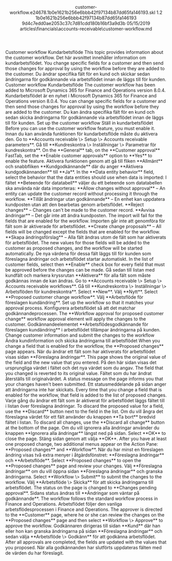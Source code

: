 <?xml version="1.0" encoding="UTF-8"?>
<xliff xmlns:logoport="urn:logoport:xliffeditor:xliff-extras:1.0" xmlns:tilt="urn:logoport:xliffeditor:tilt-non-translatables:1.0" xmlns:xsi="http://www.w3.org/2001/XMLSchema-instance" xmlns="urn:oasis:names:tc:xliff:document:1.2" xmlns:xliffext="urn:microsoft:content:schema:xliffextensions" version="1.2" xsi:schemaLocation="urn:oasis:names:tc:xliff:document:1.2 xliff-core-1.2-transitional.xsd">
  <file datatype="xml" source-language="en-US" original="customer-workflow.md" target-language="sv-SE">
    <header>
      <tool tool-company="Microsoft" tool-version="1.0-7889195" tool-name="mdxliff" tool-id="mdxliff"/>
      <xliffext:skl_file_name>customer-workflow.e24678.1b0e1621b256e6bbb42f97134b87dd65fa146193.skl</xliffext:skl_file_name>
      <xliffext:version>1.2</xliffext:version>
      <xliffext:ms.openlocfilehash>1b0e1621b256e6bbb42f97134b87dd65fa146193</xliffext:ms.openlocfilehash>
      <xliffext:ms.sourcegitcommit>9d4c7edd0ae2053c37c7d81cdd180b16bf3a9d3b</xliffext:ms.sourcegitcommit>
      <xliffext:ms.lasthandoff>05/15/2019</xliffext:ms.lasthandoff>
      <xliffext:ms.openlocfilepath>articles\financials\accounts-receivable\customer-workflow.md</xliffext:ms.openlocfilepath>
    </header>
    <body>
      <group extype="content" id="content">
        <trans-unit xml:space="preserve" translate="yes" id="101" restype="x-metadata">
          <source>Customer workflow</source>
        <target logoport:matchpercent="101" state="translated" state-qualifier="leveraged-tm">Kundarbetsflöde</target></trans-unit>
        <trans-unit xml:space="preserve" translate="yes" id="102" restype="x-metadata">
          <source>This topic provides information about the customer workflow.</source>
        <target logoport:matchpercent="101" state="translated" state-qualifier="leveraged-tm">Det här avsnittet innehåller information om kundarbetsflödet.</target></trans-unit>
        <trans-unit xml:space="preserve" translate="yes" id="103" restype="x-metadata">
          <source>You change specific fields for a customer and then send those changes for approval by using the workflow before they are added to the customer.</source>
        <target logoport:matchpercent="101" state="translated" state-qualifier="leveraged-tm">Du ändrar specifika fält för en kund och skickar sedan ändringarna för godkännande via arbetsflödet innan de läggs till för kunden.</target></trans-unit>
        <trans-unit xml:space="preserve" translate="yes" id="104">
          <source>Customer workflow</source>
        <target logoport:matchpercent="101" state="translated" state-qualifier="leveraged-tm">Kundarbetsflöde</target></trans-unit>
        <trans-unit xml:space="preserve" translate="yes" id="105">
          <source>The customer workflow has been added to Microsoft Dynamics 365 for Finance and Operations version 8.0.4.</source>
        <target logoport:matchpercent="101" state="translated" state-qualifier="leveraged-tm">Kundarbetsflödet är en nyhet i Microsoft Dynamics 365 for Finance and Operations version 8.0.4.</target></trans-unit>
        <trans-unit xml:space="preserve" translate="yes" id="106">
          <source>You can change specific fields for a customer and then send those changes for approval by using the workflow before they are added to the customer.</source>
        <target logoport:matchpercent="101" state="translated" state-qualifier="leveraged-tm">Du kan ändra specifika fält för en kund och sedan skicka ändringarna för godkännande via arbetsflödet innan de läggs till för kunden.</target></trans-unit>
        <trans-unit xml:space="preserve" translate="yes" id="107">
          <source>Set up the customer workflow</source>
        <target logoport:matchpercent="101" state="translated" state-qualifier="leveraged-tm">Ställ in kundarbetsflödet</target></trans-unit>
        <trans-unit xml:space="preserve" translate="yes" id="108">
          <source>Before you can use the customer workflow feature, you must enable it.</source>
        <target logoport:matchpercent="101" state="translated" state-qualifier="leveraged-tm">Innan du kan använda funktionen för kundarbetsflöde måste du aktivera den.</target></trans-unit>
        <trans-unit xml:space="preserve" translate="yes" id="109">
          <source>Go to <bpt id="p1">**</bpt>Accounts receivable <ph id="ph1">\&gt;</ph> Setup <ph id="ph2">\&gt;</ph> Accounts receivable parameters<ept id="p1">**</ept>.</source>
        <target logoport:matchpercent="101" state="translated" state-qualifier="leveraged-tm">Gå till <bpt id="p1">**</bpt>Kundreskontra <ph id="ph1">\&gt;</ph> Inställningar <ph id="ph2">\&gt;</ph> Parametrar för kundreskontra<ept id="p1">**</ept>.</target></trans-unit>
        <trans-unit xml:space="preserve" translate="yes" id="110">
          <source>On the <bpt id="p1">**</bpt>General<ept id="p1">**</ept> tab, on the <bpt id="p2">**</bpt>Customer approval<ept id="p2">**</ept> FastTab, set the <bpt id="p3">**</bpt>Enable customer approvals<ept id="p3">**</ept> option to <bpt id="p4">**</bpt>Yes<ept id="p4">**</ept> to enable the feature.</source>
        <target logoport:matchpercent="101" state="translated" state-qualifier="leveraged-tm">Aktivera funktionen genom att gå till fliken <bpt id="p1">**</bpt>Allmänt<ept id="p1">**</ept> och snabbfliken <bpt id="p2">**</bpt>Kundgodkännande<ept id="p2">**</ept> där du anger <bpt id="p3">**</bpt>Aktivera kundgodkännanden<ept id="p3">**</ept> till <bpt id="p4">**</bpt>Ja<ept id="p4">**</ept>.</target></trans-unit>
        <trans-unit xml:space="preserve" translate="yes" id="111">
          <source>In the <bpt id="p1">**</bpt>Data entity behavior<ept id="p1">**</ept> field, select the behavior that the data entities should use when data is imported:</source>
        <target logoport:matchpercent="101" state="translated" state-qualifier="leveraged-tm">I fältet <bpt id="p1">**</bpt>Beteende för datatabell<ept id="p1">**</ept> väljer du ett beteende som datatabellen ska använda när data importeras:</target></trans-unit>
        <trans-unit xml:space="preserve" translate="yes" id="112">
          <source><bpt id="p1">**</bpt>Allow changes without approval<ept id="p1">**</ept> – An entity can update the customer record without processing it through the workflow.</source>
        <target logoport:matchpercent="101" state="translated" state-qualifier="leveraged-tm"><bpt id="p1">**</bpt>Tillåt ändringar utan godkännande<ept id="p1">**</ept> – En enhet kan uppdatera kundposten utan att den bearbetas genom arbetsflödet.</target></trans-unit>
        <trans-unit xml:space="preserve" translate="yes" id="113">
          <source><bpt id="p1">**</bpt>Reject changes<ept id="p1">**</ept> – Changes can't be made to the customer record.</source>
        <target logoport:matchpercent="101" state="translated" state-qualifier="leveraged-tm"><bpt id="p1">**</bpt>Avvisa ändringar<ept id="p1">**</ept> – Det går inte att ändra kundposten.</target></trans-unit>
        <trans-unit xml:space="preserve" translate="yes" id="114">
          <source>The import will fail for the fields that are enabled for the workflow.</source>
        <target logoport:matchpercent="101" state="translated" state-qualifier="leveraged-tm">Importen går inte att genomföra för fält som är aktiverade för arbetsflödet.</target></trans-unit>
        <trans-unit xml:space="preserve" translate="yes" id="115">
          <source><bpt id="p1">**</bpt>Create change proposals<ept id="p1">**</ept> – All fields will be changed except the fields that are enabled for the workflow.</source>
        <target logoport:matchpercent="101" state="translated" state-qualifier="leveraged-tm"><bpt id="p1">**</bpt>Skapa ändringsförslag<ept id="p1">**</ept> – Alla fält ändras utom de fält som har aktiverats för arbetsflödet.</target></trans-unit>
        <trans-unit xml:space="preserve" translate="yes" id="116">
          <source>The new values for those fields will be added to the customer as proposed changes, and the workflow will be started automatically.</source>
        <target logoport:matchpercent="101" state="translated" state-qualifier="leveraged-tm">De nya värdena för dessa fält läggs till för kunden som föreslagna ändringar och arbetsflödet startar automatiskt.</target></trans-unit>
        <trans-unit xml:space="preserve" translate="yes" id="117">
          <source>In the list of customer fields, select then <bpt id="p1">**</bpt>Enable<ept id="p1">**</ept> check box for every field that must be approved before the changes can be made.</source>
        <target logoport:matchpercent="101" state="translated" state-qualifier="leveraged-tm">Gå sedan till listan med kundfält och markera kryssrutan <bpt id="p1">**</bpt>Aktivera<ept id="p1">**</ept> för alla fält som måste godkännas innan de kan ändras.</target></trans-unit>
        <trans-unit xml:space="preserve" translate="yes" id="118">
          <source>Go to <bpt id="p1">**</bpt>Accounts receivable <ph id="ph1">\&gt;</ph> Setup <ph id="ph2">\&gt;</ph> Accounts receivable workflows<ept id="p1">**</ept>.</source>
        <target logoport:matchpercent="101" state="translated" state-qualifier="leveraged-tm">Gå till <bpt id="p1">**</bpt>Kundreskontra <ph id="ph1">\&gt;</ph> Inställningar <ph id="ph2">\&gt;</ph> Arbetsflöden för kundreskontra<ept id="p1">**</ept>.</target></trans-unit>
        <trans-unit xml:space="preserve" translate="yes" id="119">
          <source>Select <bpt id="p1">**</bpt>New<ept id="p1">**</ept>.</source>
        <target logoport:matchpercent="101" state="translated" state-qualifier="leveraged-tm">Välj <bpt id="p1">**</bpt>Nytt<ept id="p1">**</ept>.</target></trans-unit>
        <trans-unit xml:space="preserve" translate="yes" id="120">
          <source>Select <bpt id="p1">**</bpt>Proposed customer change workflow<ept id="p1">**</ept>.</source>
        <target logoport:matchpercent="101" state="translated" state-qualifier="leveraged-tm">Välj <bpt id="p1">**</bpt>Arbetsflöde för föreslagen kundändring<ept id="p1">**</ept>.</target></trans-unit>
        <trans-unit xml:space="preserve" translate="yes" id="121">
          <source>Set up the workflow so that it matches your approval process.</source>
        <target logoport:matchpercent="101" state="translated" state-qualifier="leveraged-tm">Konfigurera arbetsflödet så att det matchar godkännandeprocessen.</target></trans-unit>
        <trans-unit xml:space="preserve" translate="yes" id="122">
          <source>The <bpt id="p1">**</bpt>Workflow approval for proposed customer change<ept id="p1">**</ept> workflow approval element will apply the changes to the customer.</source>
        <target logoport:matchpercent="101" state="translated" state-qualifier="leveraged-tm">Godkännandeelementet <bpt id="p1">**</bpt>Arbetsflödesgodkännande för föreslagen kundändring<ept id="p1">**</ept> i arbetsflödet tillämpar ändringarna på kunden.</target></trans-unit>
        <trans-unit xml:space="preserve" translate="yes" id="123">
          <source>Change customer information and submit the changes to the workflow</source>
        <target logoport:matchpercent="101" state="translated" state-qualifier="leveraged-tm">Ändra kundinformation och skicka ändringarna till arbetsflödet</target></trans-unit>
        <trans-unit xml:space="preserve" translate="yes" id="124">
          <source>When you change a field that is enabled for the workflow, the <bpt id="p1">**</bpt>Proposed changes<ept id="p1">**</ept> page appears.</source>
        <target logoport:matchpercent="101" state="translated" state-qualifier="leveraged-tm">När du ändrar ett fält som har aktiverats för arbetsflödet visas sidan <bpt id="p1">**</bpt>Föreslagna ändringar<ept id="p1">**</ept>.</target></trans-unit>
        <trans-unit xml:space="preserve" translate="yes" id="125">
          <source>This page shows the original value of the field and the new value that you entered.</source>
        <target logoport:matchpercent="101" state="translated" state-qualifier="leveraged-tm">På den här sidan visas det ursprungliga värdet i fältet och det nya värdet som du angav.</target></trans-unit>
        <trans-unit xml:space="preserve" translate="yes" id="126">
          <source>The field that you changed is reverted to its original value.</source>
        <target logoport:matchpercent="101" state="translated" state-qualifier="leveraged-tm">Fältet som du har ändrat återställs till originalvärdet.</target></trans-unit>
        <trans-unit xml:space="preserve" translate="yes" id="127">
          <source>A status message on the page informs you that your changes haven't been submitted.</source>
        <target logoport:matchpercent="101" state="translated" state-qualifier="leveraged-tm">Ett statusmeddelande på sidan anger att ändringarna inte har skickats.</target></trans-unit>
        <trans-unit xml:space="preserve" translate="yes" id="128">
          <source>Every time that you change a field that is enabled for the workflow, that field is added to the list of proposed changes.</source>
        <target logoport:matchpercent="101" state="translated" state-qualifier="leveraged-tm">Varje gång du ändrar ett fält som är aktiverat för arbetsflödet läggs fältet till i listan över föreslagna ändringar.</target></trans-unit>
        <trans-unit xml:space="preserve" translate="yes" id="129">
          <source>To discard the proposed value for a field, use the <bpt id="p1">**</bpt>Discard<ept id="p1">**</ept> button next to the field in the list.</source>
        <target logoport:matchpercent="101" state="translated" state-qualifier="leveraged-tm">Om du vill ångra det föreslagna värdet för ett fält använder du knappen <bpt id="p1">**</bpt>Ta bort<ept id="p1">**</ept> bredvid fältet i listan.</target></trans-unit>
        <trans-unit xml:space="preserve" translate="yes" id="130">
          <source>To discard all changes, use the <bpt id="p1">**</bpt>Discard all change<ept id="p1">**</ept> button at the bottom of the page.</source>
        <target logoport:matchpercent="101" state="translated" state-qualifier="leveraged-tm">Om du vill ignorera alla ändringar använder du knappen <bpt id="p1">**</bpt>Ignorera alla ändringar<ept id="p1">**</ept> längst ned på sidan.</target></trans-unit>
        <trans-unit xml:space="preserve" translate="yes" id="131">
          <source>Select <bpt id="p1">**</bpt>OK<ept id="p1">**</ept> to close the page.</source>
        <target logoport:matchpercent="101" state="translated" state-qualifier="leveraged-tm">Stäng sidan genom att välja <bpt id="p1">**</bpt>OK<ept id="p1">**</ept>.</target></trans-unit>
        <trans-unit xml:space="preserve" translate="yes" id="132">
          <source>After you have at least one proposed change, two additional menus appear on the Action Pane: <bpt id="p1">**</bpt>Proposed changes<ept id="p1">**</ept> and <bpt id="p2">**</bpt>Workflow<ept id="p2">**</ept>.</source>
        <target logoport:matchpercent="101" state="translated" state-qualifier="leveraged-tm">När du har minst en föreslagen ändring visas två extra menyer i åtgärdsfönstret: <bpt id="p1">**</bpt>Föreslagna ändringar<ept id="p1">**</ept> och <bpt id="p2">**</bpt>Arbetsflöde<ept id="p2">**</ept>.</target></trans-unit>
        <trans-unit xml:space="preserve" translate="yes" id="133">
          <source>Select <bpt id="p1">**</bpt>Proposed changes<ept id="p1">**</ept> to open the <bpt id="p2">**</bpt>Proposed changes<ept id="p2">**</ept> page and review your changes.</source>
        <target logoport:matchpercent="101" state="translated" state-qualifier="leveraged-tm">Välj <bpt id="p1">**</bpt>Föreslagna ändringar<ept id="p1">**</ept> om du vill öppna sidan <bpt id="p2">**</bpt>Föreslagna ändringar<ept id="p2">**</ept> och granska ändringarna.</target></trans-unit>
        <trans-unit xml:space="preserve" translate="yes" id="134">
          <source>Select <bpt id="p1">**</bpt>Workflow <ph id="ph1">\&gt;</ph> Submit<ept id="p1">**</ept> to submit the changes to the workflow.</source>
        <target logoport:matchpercent="101" state="translated" state-qualifier="leveraged-tm">Välj <bpt id="p1">**</bpt>Arbetsflöde <ph id="ph1">\&gt;</ph> Skicka<ept id="p1">**</ept> för att skicka ändringarna till arbetsflödet.</target></trans-unit>
        <trans-unit xml:space="preserve" translate="yes" id="135">
          <source>The status on the page is changed to <bpt id="p1">**</bpt>Changes pending approval<ept id="p1">**</ept>.</source>
        <target logoport:matchpercent="101" state="translated" state-qualifier="leveraged-tm">Sidans status ändras till <bpt id="p1">**</bpt>Ändringar som väntar på godkännande<ept id="p1">**</ept>.</target></trans-unit>
        <trans-unit xml:space="preserve" translate="yes" id="136">
          <source>The workflow follows the standard workflow process in Finance and Operations.</source>
        <target logoport:matchpercent="101" state="translated" state-qualifier="leveraged-tm">Arbetsflödet följer den vanliga arbetsflödesprocessen i Finance and Operations.</target></trans-unit>
        <trans-unit xml:space="preserve" translate="yes" id="137">
          <source>The approver is directed to the <bpt id="p1">**</bpt>Customer<ept id="p1">**</ept> page, where he or she can review the changes on the <bpt id="p2">**</bpt>Proposed changes<ept id="p2">**</ept> page and then select <bpt id="p3">**</bpt>Workflow <ph id="ph1">\&gt;</ph> Approve<ept id="p3">**</ept> to approve the workflow.</source>
        <target logoport:matchpercent="101" state="translated" state-qualifier="leveraged-tm">Godkännaren dirigeras till sidan <bpt id="p1">**</bpt>Kund<ept id="p1">**</ept> där han eller hon kan granska ändringarna på sidan <bpt id="p2">**</bpt>Föreslagna ändringar<ept id="p2">**</ept> och sedan välja <bpt id="p3">**</bpt>Arbetsflöde <ph id="ph1">\&gt;</ph> Godkänn<ept id="p3">**</ept> för att godkänna arbetsflödet.</target></trans-unit>
        <trans-unit xml:space="preserve" translate="yes" id="138">
          <source>After all approvals are completed, the fields are updated with the values that you proposed.</source>
        <target logoport:matchpercent="101" state="translated" state-qualifier="leveraged-tm">När alla godkännanden har slutförts uppdateras fälten med de värden du har föreslagit.</target></trans-unit>
      </group>
    </body>
  </file>
</xliff>